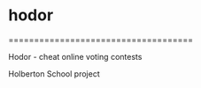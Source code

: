 # hodor

====================================

Hodor - cheat online voting contests

Holberton School project

